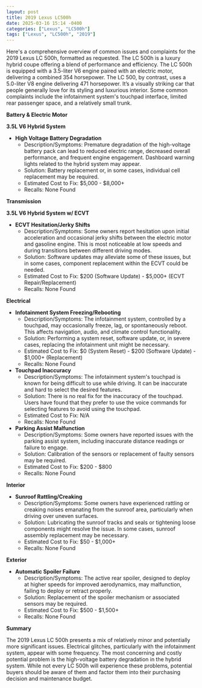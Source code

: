```yaml
---
layout: post
title: 2019 Lexus LC500h
date: 2025-03-16 15:14 -0400
categories: ["Lexus", "LC500h"]
tags: ["Lexus", "LC500h", "2019"]
---
```

Here's a comprehensive overview of common issues and complaints for the 2019 Lexus LC 500h, formatted as requested. The LC 500h is a luxury hybrid coupe offering a blend of performance and efficiency. The LC 500h is equipped with a 3.5-liter V6 engine paired with an electric motor, delivering a combined 354 horsepower. The LC 500, by contrast, uses a 5.0-liter V8 engine delivering 471 horsepower. It’s a visually striking car that people generally love for its styling and luxurious interior. Some common complaints include the infotainment system's touchpad interface, limited rear passenger space, and a relatively small trunk.

**Battery & Electric Motor**

**3.5L V6 Hybrid System**

*   **High Voltage Battery Degradation**
    *   Description/Symptoms: Premature degradation of the high-voltage battery pack can lead to reduced electric range, decreased overall performance, and frequent engine engagement. Dashboard warning lights related to the hybrid system may appear.
    *   Solution: Battery replacement or, in some cases, individual cell replacement may be required.
    *   Estimated Cost to Fix: $5,000 - $8,000+
    *   Recalls: None Found

**Transmission**

**3.5L V6 Hybrid System w/ ECVT**

*   **ECVT Hesitation/Jerky Shifts**
    *   Description/Symptoms: Some owners report hesitation upon initial acceleration and occasional jerky shifts between the electric motor and gasoline engine. This is most noticeable at low speeds and during transitions between different driving modes.
    *   Solution: Software updates may alleviate some of these issues, but in some cases, component replacement within the ECVT could be needed.
    *   Estimated Cost to Fix: $200 (Software Update) - $5,000+ (ECVT Repair/Replacement)
    *   Recalls: None Found

**Electrical**

*   **Infotainment System Freezing/Rebooting**
    *   Description/Symptoms: The infotainment system, controlled by a touchpad, may occasionally freeze, lag, or spontaneously reboot. This affects navigation, audio, and climate control functionality.
    *   Solution: Performing a system reset, software update, or, in severe cases, replacing the infotainment unit might be necessary.
    *   Estimated Cost to Fix: $0 (System Reset) - $200 (Software Update) - $1,000+ (Replacement)
    *   Recalls: None Found
*   **Touchpad Inaccuracy**
    *   Description/Symptoms: The infotainment system's touchpad is known for being difficult to use while driving. It can be inaccurate and hard to select the desired features.
    *   Solution: There is no real fix for the inaccuracy of the touchpad. Users have found that they prefer to use the voice commands for selecting features to avoid using the touchpad.
    *   Estimated Cost to Fix: N/A
    *   Recalls: None Found
*   **Parking Assist Malfunction**
    *   Description/Symptoms: Some owners have reported issues with the parking assist system, including inaccurate distance readings or failure to engage.
    *   Solution: Calibration of the sensors or replacement of faulty sensors may be required.
    *   Estimated Cost to Fix: $200 - $800
    *   Recalls: None Found

**Interior**

*   **Sunroof Rattling/Creaking**
    *   Description/Symptoms: Some owners have experienced rattling or creaking noises emanating from the sunroof area, particularly when driving over uneven surfaces.
    *   Solution: Lubricating the sunroof tracks and seals or tightening loose components might resolve the issue. In some cases, sunroof assembly replacement may be necessary.
    *   Estimated Cost to Fix: $50 - $1,000+
    *   Recalls: None Found

**Exterior**

*   **Automatic Spoiler Failure**
    *   Description/Symptoms: The active rear spoiler, designed to deploy at higher speeds for improved aerodynamics, may malfunction, failing to deploy or retract properly.
    *   Solution: Replacement of the spoiler mechanism or associated sensors may be required.
    *   Estimated Cost to Fix: $500 - $1,500+
    *   Recalls: None Found

**Summary**

The 2019 Lexus LC 500h presents a mix of relatively minor and potentially more significant issues. Electrical glitches, particularly with the infotainment system, appear with some frequency. The most concerning and costly potential problem is the high-voltage battery degradation in the hybrid system. While not every LC 500h will experience these problems, potential buyers should be aware of them and factor them into their purchasing decision and maintenance budget.

